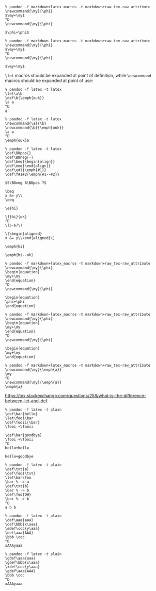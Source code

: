 ```
% pandoc -f markdown+latex_macros -t markdown+raw_tex-raw_attribute
\newcommand{\my}{\phi}
$\my+\my$
^D
\newcommand{\my}{\phi}

$\phi+\phi$
```

```
% pandoc -f markdown-latex_macros -t markdown+raw_tex-raw_attribute
\newcommand{\my}{\phi}
$\my+\my$
^D
\newcommand{\my}{\phi}

$\my+\my$
```

`\let` macros should be expanded at point of
definition, while `\newcommand` macros should be
expanded at point of use:

```
% pandoc -f latex -t latex
\let\a\b
\def\b{\emph{ouk}}
\a a
^D
a̱
```

```
% pandoc -f latex -t latex
\newcommand{\a}{\b}
\newcommand{\b}{\emph{ouk}}
\a a
^D
\emph{ouk}a
```

```
% pandoc -f latex -t latex
\def\BDpos{}
\def\BDneg{-}
\def\beq{\begin{align}}
\def\eeq{\end{align}}
\def\e#1{\emph{#1}}
\def\f#1#2{\emph{#1--#2}}

$5\BDneg 6\BDpos 7$

\beq
x &= y\\
\eeq

\e{hi}

\f{hi}{ok}
^D
\(5-67\)

\[\begin{aligned}
x &= y\\\end{aligned}\]

\emph{hi}

\emph{hi--ok}
```

```
% pandoc -f markdown+latex_macros -t markdown+raw_tex-raw_attribute
\newcommand{\my}{\phi}
\begin{equation}
\my+\my
\end{equation}
^D
\newcommand{\my}{\phi}

\begin{equation}
\phi+\phi
\end{equation}
```

```
% pandoc -f markdown-latex_macros -t markdown+raw_tex-raw_attribute
\newcommand{\my}{\phi}
\begin{equation}
\my+\my
\end{equation}
^D
\newcommand{\my}{\phi}

\begin{equation}
\my+\my
\end{equation}
```

```
% pandoc -f markdown+latex_macros -t markdown+raw_tex-raw_attribute
\newcommand{\my}{\emph{a}}
\my
^D
\newcommand{\my}{\emph{a}}
\emph{a}
```

<https://tex.stackexchange.com/questions/258/what-is-the-difference-between-let-and-def>

```
% pandoc -f latex -t plain
\def\bar{hello}
\let\fooi\bar
\def\fooii{\bar}
\fooi +\fooii

\def\bar{goodbye}
\fooi +\fooii
^D
hello+hello

hello+goodbye
```

```
% pandoc -f latex -t plain
\def\txt{a}
\def\foo{\txt}
\let\bar\foo
\bar % -> a
\def\txt{b}
\bar % -> b
\def\foo{OH}
\bar % -> b
^D
a b b
```

```
% pandoc -f latex -t plain
\def\aaa{aaa}
\def\bbb{x\aaa}
\edef\ccc{y\aaa}
\def\aaa{AAA}
\bbb \ccc
^D
xAAAyaaa
```

```
% pandoc -f latex -t plain
\gdef\aaa{aaa}
\gdef\bbb{x\aaa}
\xdef\ccc{y\aaa}
\gdef\aaa{AAA}
\bbb \ccc
^D
xAAAyaaa
```

